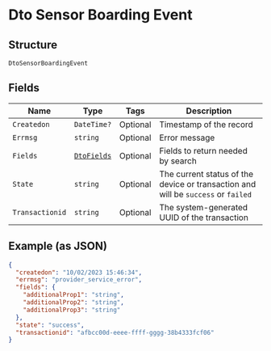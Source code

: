 
# Dto Sensor Boarding Event

## Structure

`DtoSensorBoardingEvent`

## Fields

| Name | Type | Tags | Description |
|  --- | --- | --- | --- |
| `Createdon` | `DateTime?` | Optional | Timestamp of the record |
| `Errmsg` | `string` | Optional | Error message |
| `Fields` | [`DtoFields`](../../doc/models/dto-fields.md) | Optional | Fields to return needed by search |
| `State` | `string` | Optional | The current status of the device or transaction and will be `success` or `failed` |
| `Transactionid` | `string` | Optional | The system-generated UUID of the transaction |

## Example (as JSON)

```json
{
  "createdon": "10/02/2023 15:46:34",
  "errmsg": "provider_service_error",
  "fields": {
    "additionalProp1": "string",
    "additionalProp2": "string",
    "additionalProp3": "string"
  },
  "state": "success",
  "transactionid": "afbcc00d-eeee-ffff-gggg-38b4333fcf06"
}
```

